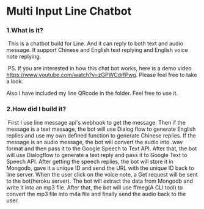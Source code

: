 # Multi Input Line Chatbot

### 1.What is it?

​	This is a chatbot build for Line. And it can reply to both text and audio message. It support Chinese and English text replying and English voice note replying. 

​	PS.  If you are interested in how this chat bot works, here is a demo video https://www.youtube.com/watch?v=zGPWCdrfPwg. Please feel free to take a look.

Also I have included my line QRcode in the folder. Feel free to use it.

### 2.How did I build it?

​	First I use line message api's webhook to get the message. Then if the message is a text message, the bot will use Dialog flow to generate English replies and use my own defined function to generate Chinese replies. If the message is an audio message, the bot will convert the audio into .wav format and then pass it to the Google Speech to Text API. After that, the bot will use Dialogflow to generate a text reply and pass it to Google Text to Speech API. After getting the speech replies, the bot will store it in Mongodb, gave it a unique ID and send the URL with the unique ID back to line server. When the user click on the voice note, a Get request will be sent to the bot(heroku server). The bot will extract the data from Mongodb and write it into an mp3 file. After that, the bot will use ffmeg(A CLI tool) to convert the mp3 file into m4a file and finally send the audio back to the user.

